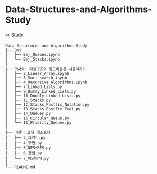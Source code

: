 # Data-Structures-and-Algorithms-Study
[✏️ Study](https://wistful-soap-d03.notion.site/b3d5af7aa5cd43dcb56bf6230b76b5ac?pvs=4)
```
Data-Structures-and-Algorithms-Study
├── Boj
│   ├── Boj_Queues.ipynb
│   └── Boj_Stacks.ipynb
│
├── 어서와! 자료구조와 알고리즘은 처음이지?
│   ├── 2_Linear_Array.ipynb
│   ├── 3_Sort_search.ipynb
│   ├── 4_Recursive_Algorithms.ipynb
│   ├── 7_Linked_Lists.py
│   ├── 9_Dummy_Linked_Lists.py
│   ├── 10_Doubly_Linked_Lists.py
│   ├── 11_Stacks.py
│   ├── 12_Stacks_Postfix_Notation.py
│   ├── 13_Stacks_Postfix_Eval.py
│   ├── 14_Queues.py
│   ├── 15_Circular_Queue.py
│   └── 16_Priority_Queues.py
│
├── 이것이 코딩 테스트다
│   ├── 3_그리디.py
│   ├── 4_구현.py
│   ├── 5_DFS+BFS.py
│   ├── 6_정렬.py
│   └── 7_이진탐색.py
│
└── README.md
```
